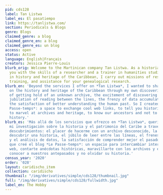```yaml
---
pid: cds128
label: Tan Listwa
label_es: El pasatiempo
link: https://tanlistwa.com/
section: Periodicals & Blogs
genre: Blogs
claimed_genre: a blog
claimed_genre_en: a blog
claimed_genre_es: un blog
access: open
status: Active
language: English|Français
creators: Jessica Pierre-Louis
blurb_orig: Welcome to the Martinican company Tan Listwa. As a historian, I provide
  you with the skills of a researcher and a trainer in humanities studies. Specialised
  in history and heritage of the Caribbean, I carry out missions of research engineering,
  training, and assistance for your genealogical research.
blurb_en: 'Beyond the services I offer on *Tan Listwa*, I wanted to share my research
  on the history and heritage of the Caribbean through my own discoveries: the pleasure
  of getting hold of an unknown archive, the excitement of discovering a story, the
  jubilation of reading between the lines, the frenzy of data accumulation and analysis,
  the satisfaction of better understanding the human past. So I created the blog *Le
  Passe-temps*: a space to exchange cool web links, to tell you historical anecdotes,
  to marvel at archives and heritage, to know our ancestors and not to forget their
  history.'
blurb_es: 'Más allá de los servicios que ofrezco en *Tan Listwa*, quería compartir
  mi investigación sobre la historia y el patrimonio del Caribe a través de mis propios
  descubrimientos: el placer de hacerme con un archivo desconocido, la emoción de
  descubrir una historia, el júbilo de leer entre las líneas, el frenesí de la acumulación
  y el análisis de datos, la satisfacción de comprender mejor el pasado humano. Así
  que creé el blog *Le Passe-temps*: un espacio para intercambiar interesantes enlaces
  web, contarte anécdotas históricas, maravillarte con los archivos y el patrimonio,
  conocer a nuestros antepasados ​​y no olvidar su historia.'
census_year: '2020'
order: '028'
layout: caridischo_item
collection: caridischo
thumbnail: "/img/derivatives/simple/cds128/thumbnail.jpg"
full: "/img/derivatives/simple/cds128/fullwidth.jpg"
label_en: The Hobby
---
```

